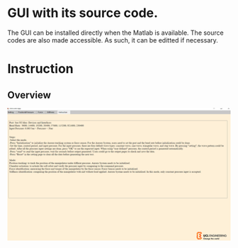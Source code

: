# GUI with its source code. 
The GUI can be installed directly when the Matlab is available. The source codes are also made accessible. As such, it can be editted if necessary.


# Instruction

## Overview 
![image](https://github.com/ucl-robotics-ai/test-platform-soft-robotics/blob/main/My_figures/GUI_page0.png)
